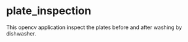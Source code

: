 # plate_inspection

This opencv application inspect the plates before and after washing by dishwasher.
